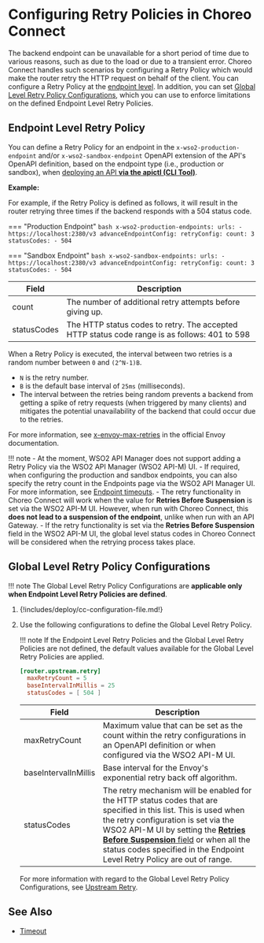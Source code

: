 # Configuring Retry Policies in Choreo Connect

The backend endpoint can be unavailable for a short period of time due to various reasons, such as due to the load or due to a transient error. Choreo Connect handles such scenarios by configuring a Retry Policy which would make the router retry the HTTP request on behalf of the client. You can configure a Retry Policy at the [endpoint level](#endpoint-level-retry-policy). In addition, you can set [Global Level Retry Policy Configurations](#global-level-retry-policy-configurations), which you can use to enforce limitations on the defined Endpoint Level Retry Policies.

## Endpoint Level Retry Policy

You can define a Retry Policy for an endpoint in the `x-wso2-production-endpoint` and/or `x-wso2-sandbox-endpoint` OpenAPI extension of the API's OpenAPI definition, based on the endpoint type (i.e., production or sandbox), when [deploying an API **via the apictl (CLI Tool)**]({{base_path}}/deploy-and-publish/deploy-on-gateway/choreo-connect/deploy-api/deploy-rest-api-in-choreo-connect/#choreo-connect-as-a-standalone-gateway/).

**Example:**

For example, if the Retry Policy is defined as follows, it will result in the router retrying three times if the backend responds with a 504 status code.

=== "Production Endpoint"
    ``` bash
    x-wso2-production-endpoints:
        urls:
          - https://localhost:2380/v3
        advanceEndpointConfig:
          retryConfig:
            count: 3
            statusCodes:
              - 504
    ```

=== "Sandbox Endpoint"
    ``` bash
    x-wso2-sandbox-endpoints:
        urls:
          - https://localhost:2380/v3
        advanceEndpointConfig:
          retryConfig:
            count: 3
            statusCodes:
              - 504
    ```

| **Field** | **Description** |
|-------|-------------|
| count | The number of additional retry attempts before giving up. |
| statusCodes | The HTTP status codes to retry. The accepted HTTP status code range is as follows: 401 to 598 |

When a Retry Policy is executed, the interval between two retries is a random number between `0` and `(2^N-1)B`. 

- `N` is the retry number.
- `B` is the default base interval of `25ms` (milliseconds). 
- The interval between the retries being random prevents a backend from getting a spike of retry requests (when triggered by many clients) and mitigates the potential unavailability of the backend that could occur due to the retries. 

For more information, see [x-envoy-max-retries]({{envoy_path}}/configuration/http/http_filters/router_filter#config-http-filters-router-x-envoy-max-retries) in the official Envoy documentation.

!!! note
    - At the moment, WSO2 API Manager does not support adding a Retry Policy via the WSO2 API Manager (WSO2 API-M) UI.
    - If required, when configuring the production and sandbox endpoints, you can also specify the retry count in the Endpoints page via the WSO2 API Manager UI. For more information, see [Endpoint timeouts]({{base_path}}/design/endpoints/resiliency/endpoint-timeouts/).
    - The retry functionality in Choreo Connect will work when the value for **Retries Before Suspension** is set via the WSO2 API-M UI. However, when run with Choreo Connect, this **does not lead to a suspension of the endpoint**, unlike when run with an API Gateway.
    - If the retry functionality is set via the **Retries Before Suspension** field in the WSO2 API-M UI, the global level status codes in Choreo Connect will be considered when the retrying process takes place.

## Global Level Retry Policy Configurations

!!! note
    The Global Level Retry Policy Configurations are **applicable only when Endpoint Level Retry Policies are defined**. 

1. {!includes/deploy/cc-configuration-file.md!}

2. Use the following configurations to define the Global Level Retry Policy.

    !!! note
        If the Endpoint Level Retry Policies and the Global Level Retry Policies are not defined, the default values available for the Global Level Retry Policies are applied.

    ```toml
    [router.upstream.retry]
      maxRetryCount = 5
      baseIntervalInMillis = 25
      statusCodes = [ 504 ]
    ```

     | **Field** | **Description** |
     |-----------|-----------------|
     | maxRetryCount | Maximum value that can be set as the count within the retry configurations in an OpenAPI definition or when configured via the WSO2 API-M UI. |
     | baseIntervalInMillis | Base interval for the Envoy's exponential retry back off algorithm. |
     | statusCodes | The retry mechanism will be enabled for the HTTP status codes that are specified in this list. This is used when the retry configuration is set via the WSO2 API-M UI by setting the [**Retries Before Suspension** field]({{base_path}}/design/endpoints/resiliency/endpoint-timeouts/) or when all the status codes specified in the Endpoint Level Retry Policy are out of range. |

     For more information with regard to the Global Level Retry Policy Configurations, see [Upstream Retry]({{base_path}}/deploy-and-publish/deploy-on-gateway/choreo-connect/configurations/router-configurations/#upstream-retry).

## See Also

- [Timeout]({{base_path}}/deploy-and-publish/deploy-on-gateway/choreo-connect/endpoints/resiliency/timeout)
